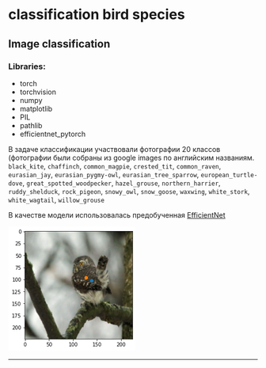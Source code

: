 ﻿# classification bird species

## Image classification


### Libraries:
* torch
* torchvision
* numpy
* matplotlib
* PIL
* pathlib
* efficientnet_pytorch

В задаче классификации участвовали фотографии 20 классов 
(фотографии были собраны из google images по английским названиям.
`black_kite`,
`chaffinch`,
`common_magpie`,
`crested_tit`,
`common_raven`,
`eurasian_jay`,
`eurasian_pygmy-owl`,
`eurasian_tree_sparrow`,
`european_turtle-dove`,
`great_spotted_woodpecker`,
`hazel_grouse`,
`northern_harrier`,
`ruddy_shelduck`,
`rock_pigeon`,
`snowy_owl`,
`snow_goose`,
`waxwing`,
`white_stork`,
`white_wagtail`,
`willow_grouse`

В качестве модели использовалась предобученная [EfficientNet](https://arxiv.org/pdf/1905.11946.pdf)

![object center prediction](https://github.com/LadaChernenko/bird_species_guide/blob/main/img/localisation_pred.png?raw=true)
___
